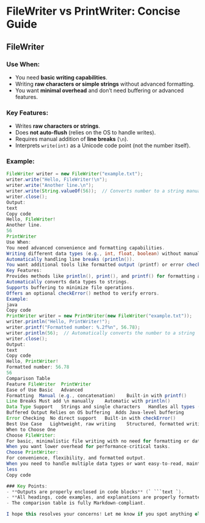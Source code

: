 # FileWriter vs PrintWriter: Concise Guide

## FileWriter

### Use When:
- You need **basic writing capabilities**.
- Writing **raw characters or simple strings** without advanced formatting.
- You want **minimal overhead** and don’t need buffering or advanced features.

### Key Features:
- Writes **raw characters or strings**.
- Does **not auto-flush** (relies on the OS to handle writes).
- Requires manual addition of **line breaks** (`\n`).
- Interprets `write(int)` as a Unicode code point (not the number itself).

### Example:
```java
FileWriter writer = new FileWriter("example.txt");
writer.write("Hello, FileWriter!\n");
writer.write("Another line.\n");
writer.write(String.valueOf(56));  // Converts number to a string manually
writer.close();
Output:
text
Copy code
Hello, FileWriter!
Another line.
56
PrintWriter
Use When:
You need advanced convenience and formatting capabilities.
Writing different data types (e.g., int, float, boolean) without manual conversion.
Automatically handling line breaks (println()).
You want additional tools like formatted output (printf) or error checking (checkError()).
Key Features:
Provides methods like println(), print(), and printf() for formatting and structured output.
Automatically converts data types to strings.
Supports buffering to minimize file operations.
Offers an optional checkError() method to verify errors.
Example:
java
Copy code
PrintWriter writer = new PrintWriter(new FileWriter("example.txt"));
writer.println("Hello, PrintWriter!");
writer.printf("Formatted number: %.2f%n", 56.78);
writer.println(56);  // Automatically converts the number to a string
writer.close();
Output:
text
Copy code
Hello, PrintWriter!
Formatted number: 56.78
56
Comparison Table
Feature	FileWriter	PrintWriter
Ease of Use	Basic	Advanced
Formatting	Manual (e.g., concatenation)	Built-in with printf()
Line Breaks	Must add \n manually	Automatic with println()
Data Type Support	Strings and single characters	Handles all types (int, float, etc.)
Buffered Output	Relies on OS buffering	Adds Java-level buffering
Error Checking	No direct support	Built-in with checkError()
Best Use Case	Lightweight, raw writing	Structured, formatted writing
When to Choose One
Choose FileWriter:
For basic, minimalistic file writing with no need for formatting or data type conversion.
When you want lower overhead for performance-critical tasks.
Choose PrintWriter:
For convenience, flexibility, and formatted output.
When you need to handle multiple data types or want easy-to-read, maintainable code.
less
Copy code

### Key Points:
- **Outputs are properly enclosed in code blocks** (` ```text `).
- **All headings, code examples, and explanations are properly formatted** in Markdown.
- The comparison table is fully Markdown-compliant.

I hope this resolves your concerns! Let me know if you spot anything else I can improve.

